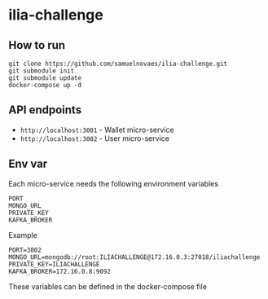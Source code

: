 # ilia-challenge

## How to run

```
git clone https://github.com/samuelnovaes/ilia-challenge.git
git submodule init
git submodule update
docker-compose up -d
```

## API endpoints

- `http://localhost:3001` - Wallet micro-service
- `http://localhost:3002` - User micro-service

## Env var
Each micro-service needs the following environment variables
```
PORT
MONGO_URL
PRIVATE_KEY
KAFKA_BROKER
```
Example
```
PORT=3002
MONGO_URL=mongodb://root:ILIACHALLENGE@172.16.0.3:27018/iliachallenge
PRIVATE_KEY=ILIACHALLENGE
KAFKA_BROKER=172.16.0.8:9092
```
These variables can be defined in the docker-compose file